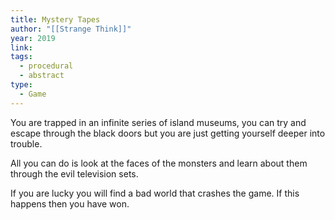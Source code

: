 ```yaml
---
title: Mystery Tapes
author: "[[Strange Think]]"
year: 2019
link: 
tags:
  - procedural
  - abstract
type:
  - Game
---
```


You are trapped in an infinite series of island museums, you can try and escape through the black doors but you are just getting yourself deeper into trouble.

All you can do is look at the faces of the monsters and learn about them through the evil television sets.  

If you are lucky you will find a bad world that crashes the game. If this happens then you have won.